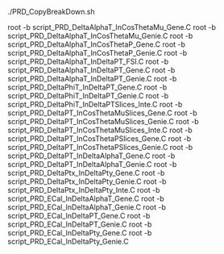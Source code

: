 ./PRD_CopyBreakDown.sh

root -b script_PRD_DeltaAlphaT_InCosThetaMu_Gene.C
root -b script_PRD_DeltaAlphaT_InCosThetaMu_Genie.C
root -b script_PRD_DeltaAlphaT_InCosThetaP_Gene.C
root -b script_PRD_DeltaAlphaT_InCosThetaP_Genie.C
root -b script_PRD_DeltaAlphaT_InDeltaPT_FSI.C
root -b script_PRD_DeltaAlphaT_InDeltaPT_Gene.C
root -b script_PRD_DeltaAlphaT_InDeltaPT_Genie.C
root -b script_PRD_DeltaPhiT_InDeltaPT_Gene.C
root -b script_PRD_DeltaPhiT_InDeltaPT_Genie.C
root -b script_PRD_DeltaPhiT_InDeltaPTSlices_Inte.C
root -b script_PRD_DeltaPT_InCosThetaMuSlices_Gene.C
root -b script_PRD_DeltaPT_InCosThetaMuSlices_Genie.C
root -b script_PRD_DeltaPT_InCosThetaMuSlices_Inte.C
root -b script_PRD_DeltaPT_InCosThetaPSlices_Gene.C
root -b script_PRD_DeltaPT_InCosThetaPSlices_Genie.C
root -b script_PRD_DeltaPT_InDeltaAlphaT_Gene.C
root -b script_PRD_DeltaPT_InDeltaAlphaT_Genie.C
root -b script_PRD_DeltaPtx_InDeltaPty_Gene.C
root -b script_PRD_DeltaPtx_InDeltaPty_Genie.C
root -b script_PRD_DeltaPtx_InDeltaPty_Inte.C
root -b script_PRD_ECal_InDeltaAlphaT_Gene.C
root -b script_PRD_ECal_InDeltaAlphaT_Genie.C
root -b script_PRD_ECal_InDeltaPT_Gene.C
root -b script_PRD_ECal_InDeltaPT_Genie.C
root -b script_PRD_ECal_InDeltaPty_Gene.C
root -b script_PRD_ECal_InDeltaPty_Genie.C
